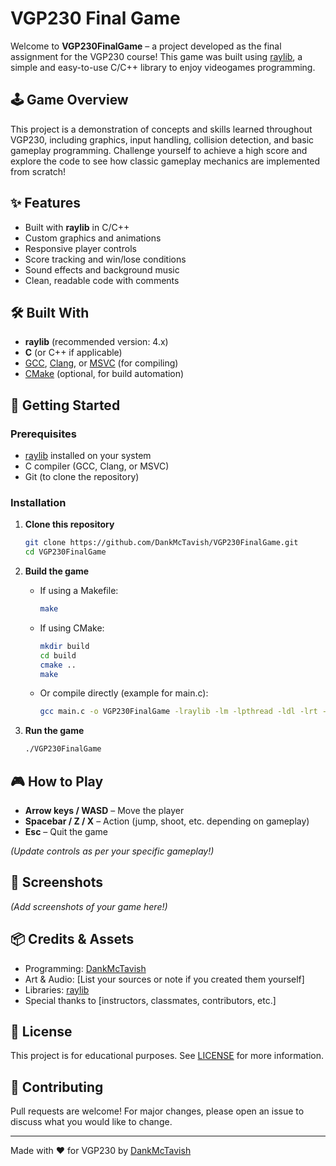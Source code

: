 # VGP230 Final Game

Welcome to **VGP230FinalGame** – a project developed as the final assignment for the VGP230 course! This game was built using [raylib](https://www.raylib.com/), a simple and easy-to-use C/C++ library to enjoy videogames programming.

## 🕹️ Game Overview

This project is a demonstration of concepts and skills learned throughout VGP230, including graphics, input handling, collision detection, and basic gameplay programming. Challenge yourself to achieve a high score and explore the code to see how classic gameplay mechanics are implemented from scratch!

## ✨ Features

- Built with **raylib** in C/C++
- Custom graphics and animations
- Responsive player controls
- Score tracking and win/lose conditions
- Sound effects and background music
- Clean, readable code with comments

## 🛠️ Built With

- **raylib** (recommended version: 4.x)
- **C** (or C++ if applicable)
- [GCC](https://gcc.gnu.org/), [Clang](https://clang.llvm.org/), or [MSVC](https://visualstudio.microsoft.com/vs/features/cplusplus/) (for compiling)
- [CMake](https://cmake.org/) (optional, for build automation)

## 🚀 Getting Started

### Prerequisites

- [raylib](https://www.raylib.com/) installed on your system
- C compiler (GCC, Clang, or MSVC)
- Git (to clone the repository)

### Installation

1. **Clone this repository**
    ```bash
    git clone https://github.com/DankMcTavish/VGP230FinalGame.git
    cd VGP230FinalGame
    ```
2. **Build the game**
    - If using a Makefile:
        ```bash
        make
        ```
    - If using CMake:
        ```bash
        mkdir build
        cd build
        cmake ..
        make
        ```
    - Or compile directly (example for main.c):
        ```bash
        gcc main.c -o VGP230FinalGame -lraylib -lm -lpthread -ldl -lrt -lX11
        ```

3. **Run the game**
    ```bash
    ./VGP230FinalGame
    ```

## 🎮 How to Play

- **Arrow keys / WASD** – Move the player
- **Spacebar / Z / X** – Action (jump, shoot, etc. depending on gameplay)
- **Esc** – Quit the game

*(Update controls as per your specific gameplay!)*

## 📸 Screenshots

*(Add screenshots of your game here!)*

## 📦 Credits & Assets

- Programming: [DankMcTavish](https://github.com/DankMcTavish)
- Art & Audio: [List your sources or note if you created them yourself]
- Libraries: [raylib](https://www.raylib.com/)
- Special thanks to [instructors, classmates, contributors, etc.]

## 📝 License

This project is for educational purposes. See [LICENSE](LICENSE) for more information.

## 🤝 Contributing

Pull requests are welcome! For major changes, please open an issue to discuss what you would like to change.

---

Made with ❤️ for VGP230 by [DankMcTavish](https://github.com/DankMcTavish)
